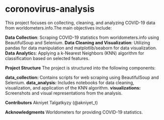 # coronovirus-analysis
This project focuses on collecting, cleaning, and analyzing COVID-19 data from worldometers.info.The main objectives include:

**Data Collection**: Scraping COVID-19 statistics from worldometers.info using BeautifulSoup and Selenium.
**Data Cleaning and Visualization**: Utilizing pandas for data manipulation and matplotlib/seaborn for data visualization.
**Data Analytic**s: Applying a k-Nearest Neighbors (KNN) algorithm for classification based on selected features.

**Project Structure**
The project is structured into the following components:

**data_collection:** Contains scripts for web scraping using BeautifulSoup and Selenium.
**data_analysis:** Includes notebooks for data cleaning, visualization, and application of the KNN algorithm.
**visualizations:** Screenshots and visual representations from the analysis.

**Contributors**
Akniyet Talgatkyzy (@akniyet_t)

**Acknowledgments**
Worldometers for providing COVID-19 statistics.

